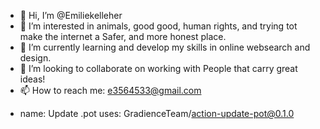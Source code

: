 - 👋 Hi, I’m @Emiliekelleher
- 👀 I’m interested in animals, good good, human rights, and trying tot make the internet a Safer, and more honest place.
- 🌱 I’m currently learning and develop my skills in online websearch and design.
- 💞️ I’m looking to collaborate on working with People that carry great ideas!
- 📫 How to reach me: e3564533@gmail.com

<!---
Emiliekelleher/ is a ✨ special ✨ repository because its `README.md` (this file) appears on your GitHub profile.
You can click the Preview link to take a look at your changes.
--->
- name: Update .pot
  uses: GradienceTeam/action-update-pot@0.1.0
